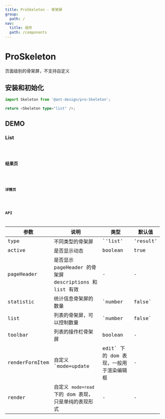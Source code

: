 ```yaml
---
title: ProSkeleton - 骨架屏
group:
  path: /
nav:
  title: 组件
  path: /components
---
```


# ProSkeleton

页面级别的骨架屏，不支持自定义

## 安装和初始化

```typescript | pure
import Skeleton from '@ant-design/pro-Skeleton';

return <Skeleton type="list" />;
```

## DEMO

### List

<code src="../demos/list.tsx" />

### 结果页

<code src="../demos/result.tsx" />

### 详情页

<code src="../demos/descriptions.tsx" />

## API

| 参数 | 说明 | 类型 | 默认值 |
| --- | --- | --- | --- |
| type | 不同类型的骨架屏 | `'list' | 'result' | 'descriptions'` | list |
| active | 是否显示动态 | boolean | true |
| pageHeader | 是否显示 pageHeader 的骨架屏 descriptions 和 list 有效 | - | - |
| statistic | 统计信息骨架屏的数量 | `number | false` | - |
| list | 列表的骨架屏，可以控制数量 | `number | false` | - |
| toolbar | 列表的操作栏骨架屏 | boolean | - |
| renderFormItem | 自定义 `mode=update | edit` 下的 dom 表现，一般用于渲染编辑框 | - | - |
| render | 自定义 `mode=read` 下的 dom 表现，只是单纯的表现形式 | - | - |
